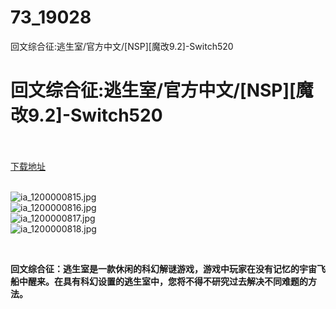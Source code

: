 # 73_19028
回文综合征:逃生室/官方中文/[NSP][魔改9.2]-Switch520
# 回文综合征:逃生室/官方中文/[NSP][魔改9.2]-Switch520
 <br/></br>
[下载地址](https://www.switch520.cc/article/19028 "下载地址")
<br/></br>

<p><img title="ia_1200000815.jpg" src="https://www.switch520.cc/muke_img/2021_06_23_b8ab7a90b51a6.jpg" alt="ia_1200000815.jpg"><br>
<img title="ia_1200000816.jpg" src="https://www.switch520.cc/muke_img/2021_06_23_0430ef7dda21b.jpg" alt="ia_1200000816.jpg"><br>
<img title="ia_1200000817.jpg" src="https://www.switch520.cc/muke_img/2021_06_23_9b05adb1d564a.jpg" alt="ia_1200000817.jpg"><br>
<img title="ia_1200000818.jpg" src="https://www.switch520.cc/muke_img/2021_06_23_5be6f0a9e49ef.jpg" alt="ia_1200000818.jpg"></p>
<p>&nbsp;</p>
<p><strong> 回文综合征：逃生室是一款休闲的科幻解谜游戏，游戏中玩家在没有记忆的宇宙飞船中醒来。在具有科幻设置的逃生室中，您将不得不研究过去解决不同难题的方法。</strong></p>
